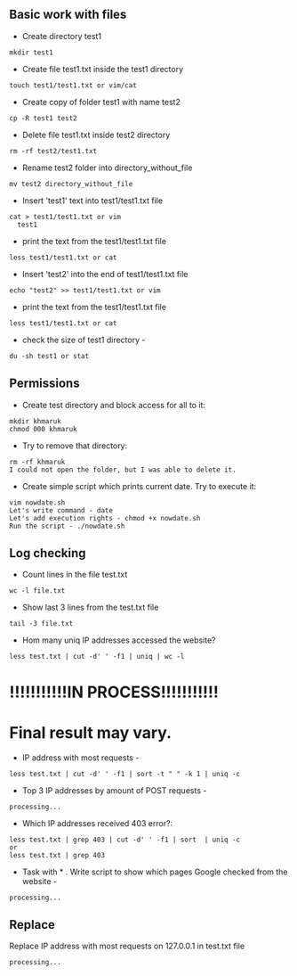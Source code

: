 ##  Basic work with files

- Create directory test1

```console
mkdir test1
```

- Create file test1.txt inside the test1 directory

```console
touch test1/test1.txt or vim/cat
```

-   Create copy of folder test1 with name test2 

```console
cp -R test1 test2
```

-    Delete file test1.txt inside test2 directory

```console
rm -rf test2/test1.txt 
```

-    Rename test2 folder into directory_without_file

```console
mv test2 directory_without_file
```

-    Insert 'test1' text into test1/test1.txt file

```console
cat > test1/test1.txt or vim
  test1
```

-    print the text from the test1/test1.txt file

```console
less test1/test1.txt or cat
```

-    Insert 'test2' into the end of test1/test1.txt file

```console
echo "test2" >> test1/test1.txt or vim
```

-    print the text from the test1/test1.txt file

```console
less test1/test1.txt or cat
```

-    check the size of test1 directory -

```console
du -sh test1 or stat 
```

## Permissions

-   Create test directory and block access for all to it:

```console
mkdir khmaruk
chmod 000 khmaruk
```

-   Try to remove that directory:

```console
rm -rf khmaruk 
I could not open the folder, but I was able to delete it.
```

-    Create simple script which prints current date. Try to execute it:

```console
vim nowdate.sh
Let's write command - date
Let's add execution rights - chmod +x nowdate.sh
Run the script - ./nowdate.sh
```
  
## Log checking

-  Count lines in the file test.txt

```console
wc -l file.txt 
```

-  Show last 3 lines from the test.txt file

```console
tail -3 file.txt
```

-  Hom many uniq IP addresses accessed the website?

```console
less test.txt | cut -d' ' -f1 | uniq | wc -l
```

# !!!!!!!!!!!IN PROCESS!!!!!!!!!!!
# Final result may vary.

-  IP address with most requests - 

```console
less test.txt | cut -d' ' -f1 | sort -t " " -k 1 | uniq -c
```

-  Top 3 IP addresses by amount of POST requests - 

```console
processing...
```

-  Which IP addresses received 403 error?:

```console
less test.txt | grep 403 | cut -d' ' -f1 | sort  | uniq -c
or
less test.txt | grep 403
```

- Task with * . Write script to show which pages Google checked from the website - 

```console
processing...
```

## Replace

Replace IP address with most requests on 127.0.0.1 in test.txt file 
```console
processing...
```

